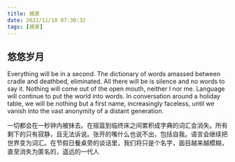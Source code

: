 ```yaml
---
title: 摘录
date: 2022/11/18 07:30:32
tags: [摘录]
---
```


## 悠悠岁月

Everything will be in a second. The dictionary of words amassed between cradle and deathbed, eliminated. All there will be is silence and no words to say it. Nothing will come out of the open mouth, neither I nor me. Language will continue to put the world into words. In conversation around a holiday table, we will be nothing but a first name, increasingly faceless, until we vanish into the vast anonymity of a distant generation.

一切都会在一秒钟内被抹去。在摇篮到临终床之间累积成字典的词汇会消失。所有剩下的只有寂静，且无法诉说。张开的嘴什么也说不出，包括自我。语言会继续把世界变为词汇。在节假日餐桌旁的谈话里，我们将只是个名字，面目越来越模糊，直至消失为匿名的，遥远的一代人 